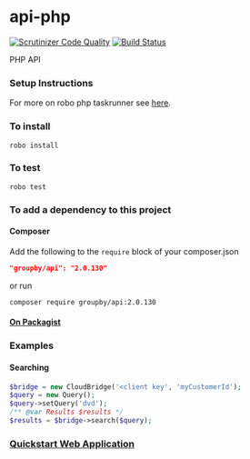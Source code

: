 api-php
=======

[![Scrutinizer Code Quality](https://scrutinizer-ci.com/g/groupby/api-php/badges/quality-score.png?b=develop)](https://scrutinizer-ci.com/g/groupby/api-php/?branch=develop) [![Build Status](https://travis-ci.org/groupby/api-php.png)](https://travis-ci.org/groupby/api-php)

PHP API


### Setup Instructions

For more on robo php taskrunner see [here](http://codegyre.github.io/Robo/).

### To install

    robo install
  
### To test

    robo test

### To add a dependency to this project

#### Composer
Add the following to the `require` block of your composer.json

```json
"groupby/api": "2.0.130"
```

or run

    composer require groupby/api:2.0.130

#### [On Packagist](https://packagist.org/packages/groupby/api)

### Examples

#### Searching

```php
$bridge = new CloudBridge('<client key', 'myCustomerId');
$query = new Query();
$query->setQuery('dvd');
/** @var Results $results */
$results = $bridge->search($query);
```

### [Quickstart Web Application](https://github.com/groupby/quickstart-php)
